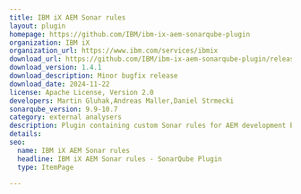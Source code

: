 ```yaml
---
title: IBM iX AEM Sonar rules
layout: plugin
homepage: https://github.com/IBM/ibm-ix-aem-sonarqube-plugin
organization: IBM iX
organization_url: https://www.ibm.com/services/ibmix
download_url: https://github.com/IBM/ibm-ix-aem-sonarqube-plugin/releases/download/v1.4.1/ibmix-aem-sonar-rules-1.4.1.jar
download_version: 1.4.1
download_description: Minor bugfix release
download_date: 2024-11-22
license: Apache License, Version 2.0
developers: Martin Gluhak,Andreas Maller,Daniel Strmecki
sonarqube_version: 9.9-10.7
category: external analysers
description: Plugin containing custom Sonar rules for AEM development based on IBM iX internal guidelines
details: 
seo:
  name: IBM iX AEM Sonar rules
  headline: IBM iX AEM Sonar rules - SonarQube Plugin
  type: ItemPage

---
```

